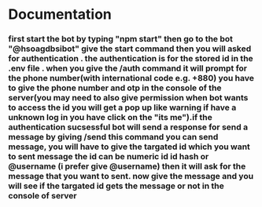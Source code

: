 <h1>Documentation</h1>
<h3>first start the bot by typing "npm start" then go to the bot "@hsoagdbsibot" give the start command then you will asked for authentication . the authentication is for the stored id in the .env file . when you give the /auth command 
it will prompt for the phone number(with international code e.g. +880) you have to give the phone number and otp in the console of the server(you may need to also give permission when bot wants to access the id you will get a pop up like warning if have a unknown log in you have click on the "its me").if the authentication sucsessful bot will send a response for send a message
by giving /send this command you can send message, you will have to give the targated id which you want to sent message the id can be numeric id id hash or @username (i prefer give @username)
then it will ask for the message that you want to sent. now give the message and you will see if the targated id gets the message or not in the console of server</h3>
